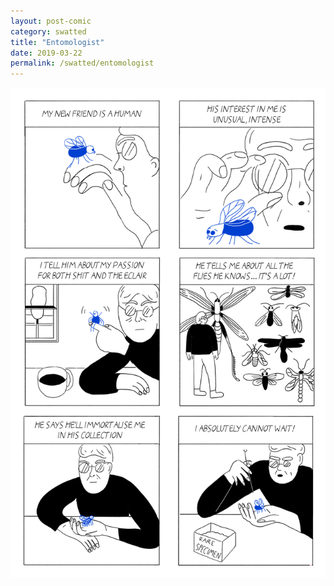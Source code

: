 ```yaml
---
layout: post-comic
category: swatted
title: "Entomologist"
date: 2019-03-22
permalink: /swatted/entomologist
---
```

![](../assets/images/entomologist.png)
